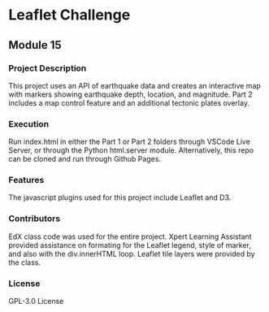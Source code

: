 # Leaflet Challenge
## Module 15

### Project Description
This project uses an API of earthquake data and creates an interactive map with markers showing earthquake depth, location, and magnitude. Part 2 includes a map control feature and an additional tectonic plates overlay. 

### Execution
Run index.html in either the Part 1 or Part 2 folders through VSCode Live Server, or through the Python html.server module. Alternatively, this repo can be cloned and run through Github Pages.

### Features
The javascript plugins used for this project include Leaflet and D3. 

### Contributors
EdX class code was used for the entire project. Xpert Learning Assistant provided assistance on formating for the Leaflet legend, style of marker, and also with the div.innerHTML loop. Leaflet tile layers were provided by the class.

### License
GPL-3.0 License
